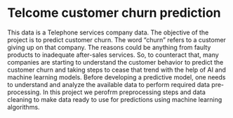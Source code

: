# Telcome customer churn prediction

This data is a Telephone services company data. The objective of the project is to predict customer churn. The word “churn” refers to a customer giving up on that company. The reasons could be anything from faulty products to inadequate after-sales services. So, to counteract that, many companies are starting to understand the customer behavior to predict the customer churn and taking steps to cease that trend with the help of AI and machine learning models. Before developing a predictive model, one needs to understand and analyze the available data to perform required data pre-processing. In this project we perofrm preprocessing steps and data cleaning to make data ready to use for predictions using machine learning algorithms.
